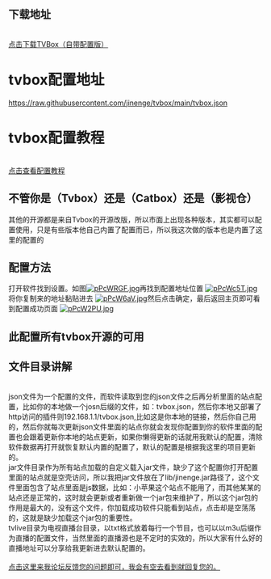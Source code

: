 ## 下载地址
   <br>
   <a href="https://alist.jinenyy.vip/常用软件/TVBox（家庭看剧必备软件）">
     点击下载TVBox（自带配置版） 
  </a>
   <br>

# tvbox配置地址
https://raw.githubusercontent.com/jinenge/tvbox/main/tvbox.json
   
# tvbox配置教程
   <br>
   <a href="https://jinenyy.vip/app/tvbox/%E9%85%8D%E7%BD%AE%E6%95%99%E7%A8%8B.html">
     点击查看配置教程 
  </a>
   <br>



## 不管你是（Tvbox）还是（Catbox）还是（影视仓）

其他的开源都是来自Tvbox的开源改版，所以市面上出现各种版本，其实都可以配置使用，只是有些版本他自己内置了配置而已，所以我这次做的版本也是内置了这里的配置的




## 配置方法

打开软件找到设置。如图<a href="https://imgse.com/i/pPcWRGF"><img src="https://s1.ax1x.com/2023/09/10/pPcWRGF.jpg" alt="pPcWRGF.jpg" border="0"></a>再找到配置地址位置
<a href="https://imgse.com/i/pPcWc5T"><img src="https://s1.ax1x.com/2023/09/10/pPcWc5T.jpg" alt="pPcWc5T.jpg" border="0"></a>将你复制来的地址黏贴进去
<a href="https://imgse.com/i/pPcW6aV"><img src="https://s1.ax1x.com/2023/09/10/pPcW6aV.jpg" alt="pPcW6aV.jpg" border="0"></a>然后点击确定，最后返回主页即可看到配置成功页面
<a href="https://imgse.com/i/pPcW2PU"><img src="https://s1.ax1x.com/2023/09/10/pPcW2PU.jpg" alt="pPcW2PU.jpg" border="0"></a>



## 此配置所有tvbox开源的可用


## 文件目录讲解
<br>
json文件为一个配置的文件，而软件读取到您的json文件之后再分析里面的站点配置，比如你的本地做一个josn后缀的文件，如：tvbox.json，然后你本地又部署了http访问的插件则192.168.1.1/tvbox.json,比如这是你本地的链接，然后你自己用的，然后你就每次更新json文件里面的站点你就会发现你配置到你的软件里面的配置也会跟着更新你本地的站点更新，如果你懒得更新的话就用我默认的配置，清除软件数据再打开就恢复默认内置的配置了，默认的配置是根据我这里的项目更新的。
<br>
jar文件目录作为所有站点加载的自定义载入jar文件，缺少了这个配置你打开配置里面的站点就是空壳访问，所以我把jar文件放在了lib/jinenge.jar路径了，这个文件里面包含了站点里面是js数据，比如：小苹果这个站点不能用了，而其他某某的站点还是正常的，这时就会更新或者重新做一个jar包来维护了，所以这个jar包的作用是最大的，没有这个文件，你加载成功软件只能看到站点，点击却是空荡荡的，这就是缺少加载这个jar包的重要性。
<br>
tvlive目录为电视直播台目录，以txt格式放着每行一个节目，也可以以m3u后缀作为直播的配置文件，当然里面的直播源也是不定时的实效的，所以大家有什么好的直播地址可以分享给我更新进去默认配置的。
<br>
   <br>
   <a href="https://jinenyy.vip/bbs">
     点击这里来我论坛反馈您的问题即可，我会有空去看到就回复您的。 
  </a>
   <br>
